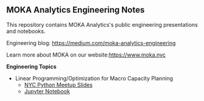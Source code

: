 MOKA Analytics Engineering Notes
------

This repository contains MOKA Analytics's public engineering presentations and notebooks.

Engineering blog: https://medium.com/moka-analytics-engineering

Learn more about MOKA on our website:https://www.moka.nyc

**Engineering Topics**
* Linear Programming/Optimization for Macro Capacity Planning
  * [NYC Python Meetup Slides](slides/Python%20Linear%20Programming.pdf)
  * [Jupyter Notebook](notebooks/pulp-lp-capacity-planning.ipynb)
